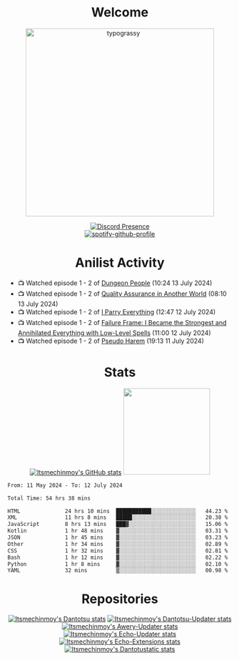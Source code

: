 <div align="center">

# Welcome
<a href="https://github.com/kawarimidoll/typograssy">
    <img alt="typograssy" src="https://typograssy.deno.dev/api?text=%E3%82%88%E3%81%86%E3%81%93%E3%81%9D%E3%81%BF%E3%81%AA%E3%81%95%E3%82%93%20-%20Itsmechinmoy--&&l0=none&l1=82d9d0&l2=027353&l3=038c4c&l4=01402e&bg=none&frame=none&speed=100&comment=" width="421.99">
</a>

[![Discord Presence](https://lanyard.cnrad.dev/api/523539866311720963?theme=dark&bg=Oe1116&animated=false&hideDiscrim=true&borderRadius=30px&hideActivity=whenNotUsed)](https://discord.com/users/523539866311720963)<br>
[![spotify-github-profile](https://spotify-github-profile.kittinanx.com/api/view?uid=31zczwoe3obxakjgkio7anubhkaq&cover_image=true&theme=novatorem&show_offline=true&background_color=121212&interchange=false&bar_color=53b14f&bar_color=ffffff&bar_color_cover=false)](https://spotify-github-profile.vercel.app/api/view?uid=31zczwoe3obxakjgkio7anubhkaq&redirect=true)
</div>

<div align="center">

# Anilist Activity
</div>
<!-- ANILIST_ACTIVITY:start -->

-   📺 Watched episode 1 - 2 of [Dungeon People](https://anilist.co/anime/168345) (10:24 13 July 2024)
-   📺 Watched episode 1 - 2 of [Quality Assurance in Another World](https://anilist.co/anime/163077) (08:10 13 July 2024)
-   📺 Watched episode 1 - 2 of [I Parry Everything](https://anilist.co/anime/170695) (12:47 12 July 2024)
-   📺 Watched episode 1 - 2 of [Failure Frame: I Became the Strongest and Annihilated Everything with Low-Level Spells](https://anilist.co/anime/173694) (11:00 12 July 2024)
-   📺 Watched episode 1 - 2 of [Pseudo Harem](https://anilist.co/anime/163623) (19:13 11 July 2024)

<!-- ANILIST_ACTIVITY:end -->
<div align="center">
    
# Stats
[![Itsmechinmoy's GitHub stats](https://github-readme-stats.vercel.app/api?username=itsmechinmoy&show_icons=true&theme=algolia)](https://github.com/anuraghazra/github-readme-stats)
<img src="https://github-readme-stackoverflow.vercel.app/?userID=25004176&theme=dark" height="194"/>
</div>
<!--START_SECTION:waka-->

```txt
From: 11 May 2024 - To: 12 July 2024

Total Time: 54 hrs 38 mins

HTML              24 hrs 10 mins  ███████████░░░░░░░░░░░░░░   44.23 %
XML               11 hrs 8 mins   █████░░░░░░░░░░░░░░░░░░░░   20.38 %
JavaScript        8 hrs 13 mins   ███▓░░░░░░░░░░░░░░░░░░░░░   15.06 %
Kotlin            1 hr 48 mins    ▓░░░░░░░░░░░░░░░░░░░░░░░░   03.31 %
JSON              1 hr 45 mins    ▓░░░░░░░░░░░░░░░░░░░░░░░░   03.23 %
Other             1 hr 34 mins    ▓░░░░░░░░░░░░░░░░░░░░░░░░   02.89 %
CSS               1 hr 32 mins    ▓░░░░░░░░░░░░░░░░░░░░░░░░   02.81 %
Bash              1 hr 12 mins    ▓░░░░░░░░░░░░░░░░░░░░░░░░   02.22 %
Python            1 hr 8 mins     ▓░░░░░░░░░░░░░░░░░░░░░░░░   02.10 %
YAML              32 mins         ▒░░░░░░░░░░░░░░░░░░░░░░░░   00.98 %
```

<!--END_SECTION:waka-->
<div align="center">

# Repositories
[![Itsmechinmoy's Dantotsu stats](https://github-readme-stats.vercel.app/api/pin/?username=itsmechinmoy&repo=dantotsu&show_icons=true&theme=algolia&description_lines_count=1)](https://github.com/itsmechinmoy/dantotsu)
[![Itsmechinmoy's Dantotsu-Updater stats](https://github-readme-stats.vercel.app/api/pin/?username=itsmechinmoy&repo=dantotsu-updater&show_icons=true&theme=algolia&description_lines_count=1)](https://github.com/itsmechinmoy/dantotsu-updater)
[![Itsmechinmoy's Awery-Updater stats](https://github-readme-stats.vercel.app/api/pin/?username=itsmechinmoy&repo=awery-updater&show_icons=true&theme=algolia&description_lines_count=1)](https://github.com/itsmechinmoy/awery-updater)
[![Itsmechinmoy's Echo-Updater stats](https://github-readme-stats.vercel.app/api/pin/?username=itsmechinmoy&repo=echo-updater&show_icons=true&theme=algolia&description_lines_count=1)](https://github.com/itsmechinmoy/echo-updater)
[![Itsmechinmoy's Echo-Extensions stats](https://github-readme-stats.vercel.app/api/pin/?username=itsmechinmoy&repo=echo-extensions&show_icons=true&theme=algolia&description_lines_count=1)](https://github.com/itsmechinmoy/echo-extensions)
[![Itsmechinmoy's Dantotustatic stats](https://github-readme-stats.vercel.app/api/pin/?username=itsmechinmoy&repo=dantotustatic&show_icons=true&theme=algolia&description_lines_count=1)](https://github.com/itsmechinmoy/dantotustatic)
</div>
